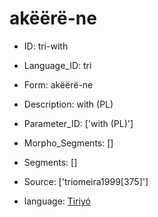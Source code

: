 # akëërë-ne

* ID: tri-with 
* Language_ID: tri 
* Form: akëërë-ne 
* Description: with (PL) 
* Parameter_ID: ['with (PL)'] 
* Morpho_Segments: [] 
* Segments: [] 
* Source: ['triomeira1999[375]'] 

* language: <a href='/data/languages/tri'>Tiriyó</a>